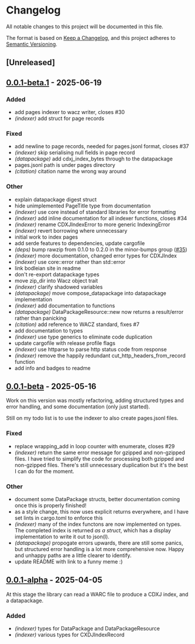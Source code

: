 # Changelog

All notable changes to this project will be documented in this file.

The format is based on [Keep a Changelog](https://keepachangelog.com/en/1.0.0/),
and this project adheres to [Semantic Versioning](https://semver.org/spec/v2.0.0.html).

## [Unreleased]

## [0.0.1-beta.1](https://github.com/extua/wacksy/compare/v0.0.1-beta...v0.0.1-beta.1) - 2025-06-19

### Added

- add pages indexer to wacz writer, closes #30
- *(indexer)* add struct for page records

### Fixed

- add newline to page records, needed for pages.jsonl format, closes #37
- *(indexer)* skip serialising null fields in page record
- *(datapackage)* add cdxj_index_bytes through to the datapackage
- pages.jsonl path is under pages directory
- *(citation)* citation name the wrong way around

### Other

- explain datapackage digest struct
- hide unimplemented PageTitle type from documentation
- *(indexer)* use core instead of standard libraries for error formatting
- *(indexer)* add inline documentation for all indexer functions, closes #34
- *(indexer)* rename CDXJIndexError to more generic IndexingError
- *(indexer)* revert borrowing where unnecessary
- initial work to index pages
- add serde features to dependencies, update cargofile
- *(deps)* bump rawzip from 0.1.0 to 0.2.0 in the minor-bumps group ([#35](https://github.com/extua/wacksy/pull/35))
- *(indexer)* more documentation, changed error types for CDXJIndex
- *(indexer)* use core::error rather than std::error
- link bodleian site in readme
- don't re-export datapackage types
- move zip_dir into Wacz object trait
- *(indexer)* clarify shadowed variables
- *(datapackage)* move compose_datapackage into datapackage implementation
- *(indexer)* add documentation to functions
- *(datapackage)* DataPackageResource::new now returns a result/error rather than panicking
- *(citation)* add reference to WACZ standard, fixes #7
- add documentation to types
- *(indexer)* use type generics to eliminate code duplication
- update cargofile with release profile flags
- *(indexer)* use httparse to parse http status code from response
- *(indexer)* remove the happily redundant cut_http_headers_from_record function
- add info and badges to readme

## [0.0.1-beta](https://github.com/extua/wacksy/compare/v0.0.1-alpha...v0.0.1-beta) - 2025-05-16

Work on this version was mostly refactoring, adding structured types and error handling, and some documentation (only just started).

Still on my todo list is to use the indexer to also create pages.jsonl files.

### Fixed

- replace wrapping_add in loop counter with enumerate, closes #29
- *(indexer)* return the same error message for gzipped and non-gzipped files. I have tried to simplify the code for processing both gzipped and non-gzipped files. There's still unnecessary duplication but it's the best I can do for the moment.

### Other

- document some DataPackage structs, better documentation coming once this is properly finished!
- as a style change, this now uses explicit returns everywhere, and I have set lints in cargo.toml to enforce this
- *(indexer)* many of the index functons are now implemented on types. The completed index is returned *as a struct*, which has a display implementation to write it out to json(l).
- *(datapackage)* propogate errors upwards, there are still some panics, but structured error handling is a lot more comprehensive now. Happy and unhappy paths are a little clearer to identify.
- update README with link to a funny meme :)

## [0.0.1-alpha](https://github.com/extua/wacksy/releases/tag/v0.0.1-alpha) - 2025-04-05

At this stage the library can read a WARC file to produce a CDXJ index, and a datapackage.

### Added

- *(indexer)* types for DataPackage and DataPackageResource
- *(indexer)* various types for CXDJIndexRecord
